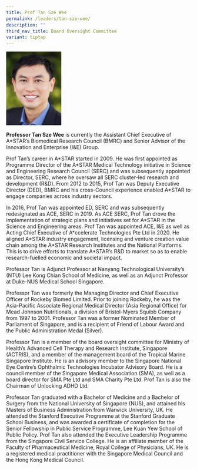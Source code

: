 ```yaml
---
title: Prof Tan Sze Wee
permalink: /leaders/tan-sze-wee/
description: ""
third_nav_title: Board Oversight Committee
variant: tiptap
---
```

<div class="isomer-image-wrapper"><img style="width:150px" height="auto" width="100%" src="/images/Leaders/tan sze wee.png"></div><p><strong>Professor Tan Sze Wee</strong> is currently the Assistant Chief Executive of A*STAR’s Biomedical Research Council (BMRC) and Senior Advisor of the Innovation and Enterprise (I&amp;E) Group.</p><p>Prof Tan’s career in A*STAR started in 2009. He was first appointed as Programme Director of the A*STAR Medical Technology initiative in Science and Engineering Research Council (SERC) and was subsequently appointed as Director, SERC, where he oversaw all SERC cluster-led research and development (R&amp;D). From 2012 to 2015, Prof Tan was Deputy Executive Director (DED), BMRC and his cross-Council experience enabled A*STAR to engage companies across industry sectors.</p><p>In 2016, Prof Tan was appointed ED, SERC and was subsequently redesignated as ACE, SERC in 2019. As ACE SERC, Prof Tan drove the implementation of strategic plans and initiatives set for A*STAR in the Science and Engineering areas. Prof Tan was appointed ACE, I&amp;E as well as Acting Chief Executive of A*ccelerate Technologies Pte Ltd in 2020. He aligned A*STAR industry engagement, licensing and venture creation value chain among the A*STAR Research Institutes and the National Platforms. This is to drive efforts to translate A*STAR’s R&amp;D to market so as to enable research-fuelled economic and societal impact.</p><p>Professor Tan is Adjunct Professor at Nanyang Technological University’s (NTU) Lee Kong Chian School of Medicine, as well as an Adjunct Professor at Duke-NUS Medical School Singapore.</p><p>Professor Tan was formerly the Managing Director and Chief Executive Officer of Rockeby Biomed Limited. Prior to joining Rockeby, he was the Asia-Pacific Associate Regional Medical Director (Asia Regional Office) for Mead Johnson Nutritionals, a division of Bristol-Myers Squibb Company from 1997 to 2001. Professor Tan was a former Nominated Member of Parliament of Singapore, and is a recipient of Friend of Labour Award and the Public Administration Medal (Silver).</p><p>Professor Tan is a member of the board oversight committee for Ministry of Health’s Advanced Cell Therapy and Research Institute, Singapore (ACTRIS), and a member of the management board of the Tropical Marine Singapore Institute. He is an advisory member to the Singapore National Eye Centre’s Ophthalmic Technologies Incubator Advisory Board. He is a council member of the Singapore Medical Association (SMA), as well as a board director for SMA Pte Ltd and SMA Charity Pte Ltd. Prof Tan is also the Chairman of Unlocking ADHD Ltd.</p><p>Professor Tan graduated with a Bachelor of Medicine and a Bachelor of Surgery from the National University of Singapore (NUS), and attained his Masters of Business Administration from Warwick University, UK. He attended the Stanford Executive Programme at the Stanford Graduate School Business, and was awarded a certificate of completion for the Senior Fellowship in Public Service Programme, Lee Kuan Yew School of Public Policy. Prof Tan also attended the Executive Leadership Programme from the Singapore Civil Service College. He is an affiliate member of the Faculty of Pharmaceutical Medicine, Royal College of Physicians, UK. He is a registered medical practitioner with the Singapore Medical Council and the Hong Kong Medical Council.</p>